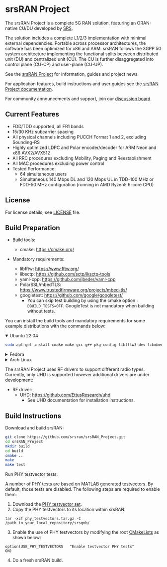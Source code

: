 srsRAN Project
==============

The srsRAN Project is a complete 5G RAN solution, featuring an ORAN-native CU/DU developed by [SRS](http://www.srs.io).

The solution includes a complete L1/2/3 implementation with minimal external dependencies. Portable across processor architectures, the software has been optimized for x86 and ARM. srsRAN follows the 3GPP 5G system architecture implementing the functional splits between distributed unit (DU) and centralized unit (CU). The CU is further disaggregated into control plane (CU-CP) and user-plane (CU-UP).

See the [srsRAN Project](https://www.srsran.com/) for information, guides and project news.

For application features, build instructions and user guides see the [srsRAN Project documentation](https://docs.srsran.com/projects/project).

For community announcements and support, join our [discussion board](https://www.github.com/srsran/srsran_project/discussions).

Current Features
----------------

* FDD/TDD supported, all FR1 bands
* 15/30 KHz subcarrier spacing
* All physical channels including PUCCH Format 1 and 2, excluding Sounding-RS 
* Highly optimized LDPC and Polar encoder/decoder for ARM Neon and x86 AVX2/AVX512
* All RRC procedures excluding Mobility, Paging and Reestablishment
* All MAC procedures excluding power control
* Tested Performance:
  * 64 simultaneous users
  * Simultaneous 140 Mbps DL and 120 Mbps UL in TDD-100 MHz or FDD-50 MHz configuration (running in AMD Ryzen5 6-core CPU)

License
-------

For license details, see [LICENSE](LICENSE) file.

Build Preparation
-----------------

* Build tools:
  * cmake:               <https://cmake.org/>
  
* Mandatory requirements:
  * libfftw:             <https://www.fftw.org/>
  * libsctp:             <https://github.com/sctp/lksctp-tools>
  * yaml-cpp:            <https://github.com/jbeder/yaml-cpp>
  * PolarSSL/mbedTLS:    <https://www.trustedfirmware.org/projects/mbed-tls/>
  * googletest:          <https://github.com/google/googletest/>
    * You can skip test building by using the cmake option `-DBUILD_TESTS=OFF`. GoogleTest is not mandatory when building without tests.

You can install the build tools and mandatory requirements for some example distributions with the commands below:

<details open>
<summary>Ubuntu 22.04</summary>


```bash
sudo apt-get install cmake make gcc g++ pkg-config libfftw3-dev libmbedtls-dev libsctp-dev libyaml-cpp-dev libgtest-dev
```
</details>
<details>
<summary>Fedora</summary>


```bash
sudo yum install cmake make gcc gcc-c++ fftw-devel lksctp-tools-devel yaml-cpp-devel mbedtls-devel gtest-devel
```
</details>
<details>
<summary>Arch Linux</summary>


```bash
sudo pacman -S cmake make base-devel fftw mbedtls yaml-cpp lksctp-tools gtest
```
</details>

The srsRAN Project uses RF drivers to support different radio types.
Currently, only UHD is supported however additional drivers are under development:

* RF driver:
  * UHD:                 <https://github.com/EttusResearch/uhd>
    * See UHD documentation for installation instructions.
    
Build Instructions
------------------

Download and build srsRAN:

```bash
git clone https://github.com/srsran/srsRAN_Project.git
cd srsRAN_Project
mkdir build
cd build
cmake ..
make
make test
```

Run PHY testvector tests:

A number of PHY tests are based on MATLAB generated testvectors. By default, those tests are disabled.
The following steps are required to enable them:

1. Download the [PHY testvector set](https://github.com/srsran/srsRAN_Project/releases/download/release_23_3/phy_testvectors.tar.gz).
2. Copy the PHY testvectors to its location within srsRAN:
```
tar -xzf phy_testvectors.tar.gz -C /path_to_your_local_repository/srsgnb/
```
3. Enable the use of PHY testvectors by modifying the root [CMakeLists](CMakeLists.txt) as shown below:
```
option(USE_PHY_TESTVECTORS   "Enable testvector PHY tests"              ON)
```
4. Do a fresh srsRAN build.

